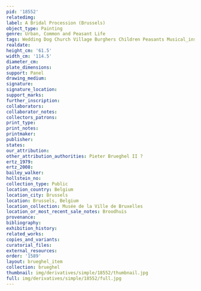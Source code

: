 ```yaml
---
pid: '18552'
relatedimg: 
label: A Bridal Procession (Brussels)
object_type: Painting
genre: Urban, Common and Peasant Life
tags: Wedding Dog Church Village Burghers Children Peasants Musical_instruments
realdate: 
height_cm: '61.5'
width_cm: '114.5'
diameter_cm: 
plate_dimensions: 
support: Panel
drawing_medium: 
signature: 
signature_location: 
support_marks: 
further_inscription: 
collaborators: 
collaborator_notes: 
collectors_patrons: 
print_type: 
print_notes: 
printmaker: 
publisher: 
states: 
our_attribution: 
other_attribution_authorities: Pieter Brueghel II ?
ertz_1979: 
ertz_2008: 
bailey_walker: 
hollstein_no: 
collection_type: Public
location_country: Belgium
location_city: Brussels
location: Brussels, Belgium
location_collection: Musée de la Ville de Bruxelles
location_or_most_recent_sale_notes: Broodhuis
provenance: 
bibliography: 
exhibition_history: 
related_works: 
copies_and_variants: 
curatorial_files: 
external_resources: 
order: '1589'
layout: brueghel_item
collection: brueghel
thumbnail: img/derivatives/simple/18552/thumbnail.jpg
full: img/derivatives/simple/18552/full.jpg
---
```

